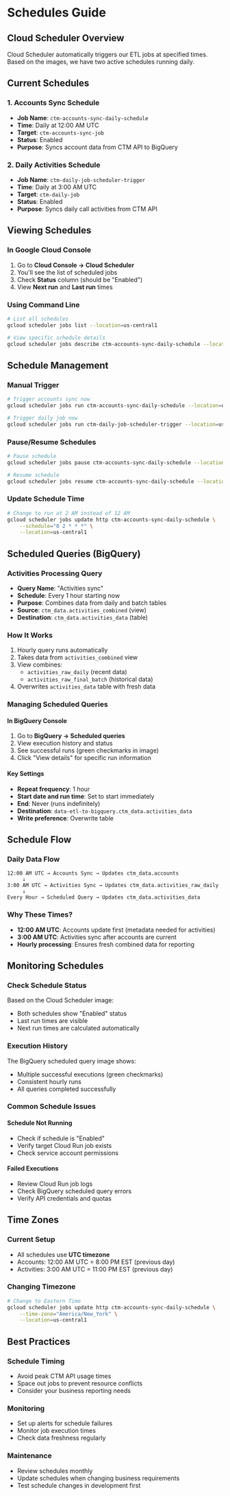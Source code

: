 # Schedules Guide

## Cloud Scheduler Overview

Cloud Scheduler automatically triggers our ETL jobs at specified times. Based on the images, we have two active schedules running daily.

## Current Schedules

### 1. Accounts Sync Schedule
- **Job Name**: `ctm-accounts-sync-daily-schedule`
- **Time**: Daily at 12:00 AM UTC
- **Target**: `ctm-accounts-sync-job`
- **Status**: Enabled
- **Purpose**: Syncs account data from CTM API to BigQuery

### 2. Daily Activities Schedule  
- **Job Name**: `ctm-daily-job-scheduler-trigger`
- **Time**: Daily at 3:00 AM UTC
- **Target**: `ctm-daily-job`
- **Status**: Enabled
- **Purpose**: Syncs daily call activities from CTM API

## Viewing Schedules

### In Google Cloud Console
1. Go to **Cloud Console → Cloud Scheduler**
2. You'll see the list of scheduled jobs
3. Check **Status** column (should be "Enabled")
4. View **Next run** and **Last run** times

### Using Command Line
```bash
# List all schedules
gcloud scheduler jobs list --location=us-central1

# View specific schedule details
gcloud scheduler jobs describe ctm-accounts-sync-daily-schedule --location=us-central1
```

## Schedule Management

### Manual Trigger
```bash
# Trigger accounts sync now
gcloud scheduler jobs run ctm-accounts-sync-daily-schedule --location=us-central1

# Trigger daily job now
gcloud scheduler jobs run ctm-daily-job-scheduler-trigger --location=us-central1
```

### Pause/Resume Schedules
```bash
# Pause schedule
gcloud scheduler jobs pause ctm-accounts-sync-daily-schedule --location=us-central1

# Resume schedule
gcloud scheduler jobs resume ctm-accounts-sync-daily-schedule --location=us-central1
```

### Update Schedule Time
```bash
# Change to run at 2 AM instead of 12 AM
gcloud scheduler jobs update http ctm-accounts-sync-daily-schedule \
    --schedule="0 2 * * *" \
    --location=us-central1
```

## Scheduled Queries (BigQuery)

### Activities Processing Query
- **Query Name**: "Activities sync"
- **Schedule**: Every 1 hour starting now
- **Purpose**: Combines data from daily and batch tables
- **Source**: `ctm_data.activities_combined` (view)
- **Destination**: `ctm_data.activities_data` (table)

### How It Works
1. Hourly query runs automatically
2. Takes data from `activities_combined` view
3. View combines:
   - `activities_raw_daily` (recent data)
   - `activities_raw_final_batch` (historical data)
4. Overwrites `activities_data` table with fresh data

### Managing Scheduled Queries

#### In BigQuery Console
1. Go to **BigQuery → Scheduled queries**
2. View execution history and status
3. See successful runs (green checkmarks in image)
4. Click "View details" for specific run information

#### Key Settings
- **Repeat frequency**: 1 hour
- **Start date and run time**: Set to start immediately
- **End**: Never (runs indefinitely)
- **Destination**: `data-etl-to-bigquery.ctm_data.activities_data`
- **Write preference**: Overwrite table

## Schedule Flow

### Daily Data Flow
```
12:00 AM UTC → Accounts Sync → Updates ctm_data.accounts
     ↓
3:00 AM UTC → Activities Sync → Updates ctm_data.activities_raw_daily
     ↓
Every Hour → Scheduled Query → Updates ctm_data.activities_data
```

### Why These Times?
- **12:00 AM UTC**: Accounts update first (metadata needed for activities)
- **3:00 AM UTC**: Activities sync after accounts are current
- **Hourly processing**: Ensures fresh combined data for reporting

## Monitoring Schedules

### Check Schedule Status
Based on the Cloud Scheduler image:
- Both schedules show "Enabled" status
- Last run times are visible
- Next run times are calculated automatically

### Execution History
The BigQuery scheduled query image shows:
- Multiple successful executions (green checkmarks)
- Consistent hourly runs
- All queries completed successfully

### Common Schedule Issues

#### Schedule Not Running
- Check if schedule is "Enabled"
- Verify target Cloud Run job exists
- Check service account permissions

#### Failed Executions
- Review Cloud Run job logs
- Check BigQuery scheduled query errors
- Verify API credentials and quotas

## Time Zones

### Current Setup
- All schedules use **UTC timezone**
- Accounts: 12:00 AM UTC = 8:00 PM EST (previous day)
- Activities: 3:00 AM UTC = 11:00 PM EST (previous day)

### Changing Timezone
```bash
# Change to Eastern Time
gcloud scheduler jobs update http ctm-accounts-sync-daily-schedule \
    --time-zone="America/New_York" \
    --location=us-central1
```

## Best Practices

### Schedule Timing
- Avoid peak CTM API usage times
- Space out jobs to prevent resource conflicts
- Consider your business reporting needs

### Monitoring
- Set up alerts for schedule failures
- Monitor job execution times
- Check data freshness regularly

### Maintenance
- Review schedules monthly
- Update schedules when changing business requirements
- Test schedule changes in development first